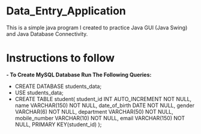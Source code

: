 # Data_Entry_Application

This is a simple java program I created to practice Java GUI (Java Swing) and Java Database Connectivity.

# Instructions to follow

**- To Create MySQL Database Run The Following Queries:**
- CREATE DATABASE students_data;
- USE students_data;
- CREATE TABLE student(
	student_id INT AUTO_INCREMENT NOT NULL,
    name VARCHAR(150) NOT NULL,
    date_of_birth DATE NOT NULL,
    gender VARCHAR(6) NOT NULL,
    department VARCHAR(50) NOT NULL,
    mobile_number VARCHAR(10) NOT NULL,
    email VARCHAR(150) NOT NULL,
    PRIMARY KEY(student_id)
);
